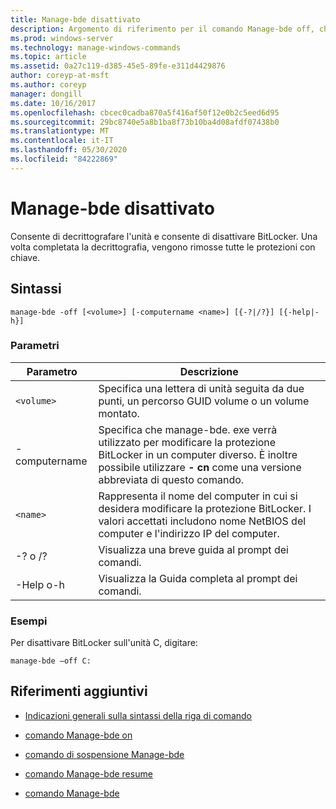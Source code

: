 ```yaml
---
title: Manage-bde disattivato
description: Argomento di riferimento per il comando Manage-bde off, che consente di decrittografare l'unità e disattivare BitLocker.
ms.prod: windows-server
ms.technology: manage-windows-commands
ms.topic: article
ms.assetid: 0a27c119-d385-45e5-89fe-e311d4429876
author: coreyp-at-msft
ms.author: coreyp
manager: dongill
ms.date: 10/16/2017
ms.openlocfilehash: cbcec0cadba870a5f416af50f12e0b2c5eed6d95
ms.sourcegitcommit: 29bc8740e5a8b1ba8f73b10ba4d08afdf07438b0
ms.translationtype: MT
ms.contentlocale: it-IT
ms.lasthandoff: 05/30/2020
ms.locfileid: "84222869"
---
```

# <a name="manage-bde-off"></a>Manage-bde disattivato

Consente di decrittografare l'unità e consente di disattivare BitLocker. Una volta completata la decrittografia, vengono rimosse tutte le protezioni con chiave.

## <a name="syntax"></a>Sintassi

```
manage-bde -off [<volume>] [-computername <name>] [{-?|/?}] [{-help|-h}]
```

### <a name="parameters"></a>Parametri

| Parametro | Descrizione |
| --------- | ----------- |
| `<volume>` | Specifica una lettera di unità seguita da due punti, un percorso GUID volume o un volume montato. |
| -computername | Specifica che manage-bde. exe verrà utilizzato per modificare la protezione BitLocker in un computer diverso. È inoltre possibile utilizzare **- cn** come una versione abbreviata di questo comando. |
| `<name>` | Rappresenta il nome del computer in cui si desidera modificare la protezione BitLocker. I valori accettati includono nome NetBIOS del computer e l'indirizzo IP del computer. |
| -? o /? | Visualizza una breve guida al prompt dei comandi. |
| -Help o-h | Visualizza la Guida completa al prompt dei comandi. |

### <a name="examples"></a>Esempi

Per disattivare BitLocker sull'unità C, digitare:

```
manage-bde –off C:
```

## <a name="additional-references"></a>Riferimenti aggiuntivi

- [Indicazioni generali sulla sintassi della riga di comando](command-line-syntax-key.md)

- [comando Manage-bde on](manage-bde-on.md)

- [comando di sospensione Manage-bde](manage-bde-pause.md)

- [comando Manage-bde resume](manage-bde-resume.md)

- [comando Manage-bde](manage-bde.md)
